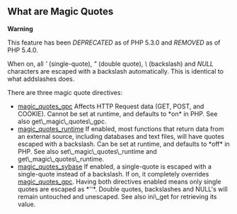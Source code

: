 What are Magic Quotes
---------------------

**Warning**

This feature has been *DEPRECATED* as of PHP 5.3.0 and *REMOVED* as of
PHP 5.4.0.

When on, all *'* (single-quote), *"* (double quote), *\\* (backslash)
and *NULL* characters are escaped with a backslash automatically. This
is identical to what <span class="function">addslashes</span> does.

There are three magic quote directives:

-   <span class="simpara">
    <a href="/info/setup.html#" class="link">magic_quotes_gpc</a>
    </span> <span class="simpara"> Affects HTTP Request data (GET, POST,
    and COOKIE). Cannot be set at runtime, and defaults to *on* in PHP.
    </span> <span class="simpara"> See also <span
    class="function">get\_magic\_quotes\_gpc</span>. </span>
-   <span class="simpara">
    <a href="/info/setup.html#" class="link">magic_quotes_runtime</a>
    </span> <span class="simpara"> If enabled, most functions that
    return data from an external source, including databases and text
    files, will have quotes escaped with a backslash. Can be set at
    runtime, and defaults to *off* in PHP. </span> <span
    class="simpara"> See also <span
    class="function">set\_magic\_quotes\_runtime</span> and <span
    class="function">get\_magic\_quotes\_runtime</span>. </span>
-   <span class="simpara">
    <a href="/book/sybase.html#" class="link">magic_quotes_sybase</a>
    </span> <span class="simpara"> If enabled, a single-quote is escaped
    with a single-quote instead of a backslash. If on, it completely
    overrides
    <a href="/info/setup.html#" class="link">magic_quotes_gpc</a>.
    Having both directives enabled means only single quotes are escaped
    as *''*. Double quotes, backslashes and NULL's will remain untouched
    and unescaped. </span> <span class="simpara"> See also <span
    class="function">ini\_get</span> for retrieving its value. </span>
